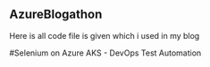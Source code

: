 ## AzureBlogathon

Here is all code file is given which i used in my blog

#Selenium on Azure AKS - DevOps Test Automation

